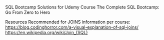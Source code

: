 SQL Bootcamp Solutions for Udemy Course The Complete SQL Bootcamp: Go From Zero to Hero

Resources Recommended for JOINS information per course:
https://blog.codinghorror.com/a-visual-explanation-of-sql-joins/
https://en.wikipedia.org/wiki/Join_(SQL)
